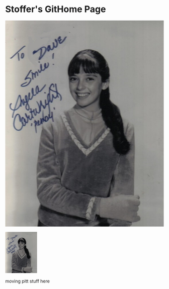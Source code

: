 # Stoffer's GitHome Page

![](figs/AC.jpg)

<img src="figs/AC.jpg" alt="Angela" width="20%"/>

moving pitt stuff here
